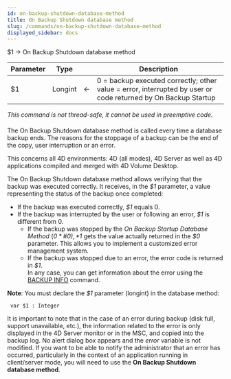```yaml
---
id: on-backup-shutdown-database-method
title: On Backup Shutdown database method
slug: /commands/on-backup-shutdown-database-method
displayed_sidebar: docs
---
```


<!--REF #_command_.On Backup Shutdown database method.Syntax-->$1 -> On Backup Shutdown database method<!-- END REF-->
<!--REF #_command_.On Backup Shutdown database method.Params-->
| Parameter | Type |  | Description |
| --- | --- | --- | --- |
| $1 | Longint | &#8592; | 0 = backup executed correctly; other value = error, interrupted by user or code returned by On Backup Startup |

<!-- END REF-->

*This command is not thread-safe, it cannot be used in preemptive code.*


#### 

<!--REF #_command_.On Backup Shutdown database method.Summary-->The On Backup Shutdown database method is called every time a database backup ends.<!-- END REF--> The reasons for the stoppage of a backup can be the end of the copy, user interruption or an error.  
This concerns all 4D environments: 4D (all modes), 4D Server as well as 4D applications compiled and merged with 4D Volume Desktop. 

The On Backup Shutdown database method allows verifying that the backup was executed correctly. It receives, in the *$1* parameter, a value representing the status of the backup once completed:

* If the backup was executed correctly, *$1* equals 0.
* If the backup was interrupted by the user or following an error, *$1* is different from 0\.  
   * If the backup was stopped by the *On Backup Startup Database Method* (*$0* \# 0), *$1* gets the value actually returned in the *$0* parameter. This allows you to implement a customized error management system.  
   * If the backup was stopped due to an error, the error code is returned in *$1*.  
In any case, you can get information about the error using the [BACKUP INFO](backup-info.md) command.

**Note**: You must declare the *$1* parameter (longint) in the database method:

```4d
 var $1 : Integer
```

It is important to note that in the case of an error during backup (disk full, support unavailable, etc.), the information related to the error is only displayed in the 4D Server monitor or in the MSC, and copied into the backup log. No alert dialog box appears and the *error* variable is not modified. If you want to be able to notify the administrator that an error has occurred, particularly in the context of an application running in client/server mode, you will need to use the **On Backup Shutdown database method**.
